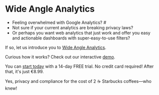 # Wide Angle Analytics
- Feeling overwhelmed with Google Analytics? #
- Not sure if your current analytics are breaking privacy laws?
- Or perhaps you want web analytics that just work and offer you easy and actionable dashboards with super-easy-to-use filters?

If so, let us introduce you to [Wide Angle Analytics](https://wideangle.co?utm_source=github&utm_content=profile-page).

Curious how it works? Check out our interactive [demo](https://wideangle.co/demo?utm_source=github&utm_content=profile-page&utm_trigger=call-to-demo).

You can [start today](https://wideangle.co/app/user/register?utm_source=github&utm_content=profile-page&utm_trigger=call-to-register) with a 14-day FREE trial. No credit card required! After that, it's just €8.99. 

Yes, privacy and compliance for the cost of 2 ☕ Starbucks coffees—who knew!
